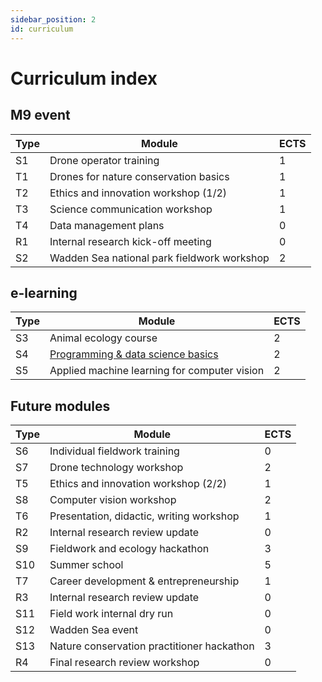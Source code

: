 ```yaml
---
sidebar_position: 2
id: curriculum
---
```


# Curriculum index

## M9 event

| Type  | Module                                            | ECTS  |
| ----- | ------------------------------------------------- | ----- |
| S1    | Drone operator training                           | 1     |
| T1    | Drones for nature conservation basics             | 1     |
| T2    | Ethics and innovation workshop (1/2)              | 1     |
| T3    | Science communication workshop                    | 1     |
| T4    | Data management plans                             | 0     |
| R1    | Internal research kick-off meeting                | 0     |
| S2    | Wadden Sea national park fieldwork workshop       | 2     |

## e-learning

| Type  | Module                                            | ECTS  |
| ----- | ------------------------------------------------- | ----- |
| S3    | Animal ecology course                             | 2     |
| S4    | [Programming & data science basics](courses/S4)   | 2     |
| S5    | Applied machine learning for computer vision      | 2     |

## Future modules

| Type  | Module                                            | ECTS  |
| ----- | ------------------------------------------------- | ----- |
| S6    | Individual fieldwork training                     | 0     |
| S7    | Drone technology workshop                         | 2     |
| T5    | Ethics and innovation workshop (2/2)              | 1     |
| S8    | Computer vision workshop                          | 2     |
| T6    | Presentation, didactic, writing workshop          | 1     |
| R2    | Internal research review update                   | 0     |
| S9    | Fieldwork and ecology hackathon                   | 3     |
| S10   | Summer school                                     | 5     |
| T7    | Career development & entrepreneurship             | 1     |
| R3    | Internal research review update                   | 0     |
| S11   | Field work internal dry run                       | 0     |
| S12   | Wadden Sea event                                  | 0     |
| S13   | Nature conservation practitioner hackathon        | 3     |
| R4    | Final research review workshop                    | 0     |
